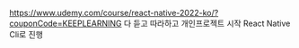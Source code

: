 https://www.udemy.com/course/react-native-2022-ko/?couponCode=KEEPLEARNING 
다 듣고 따라하고 개인프로젝트 시작
React Native Cli로 진행
